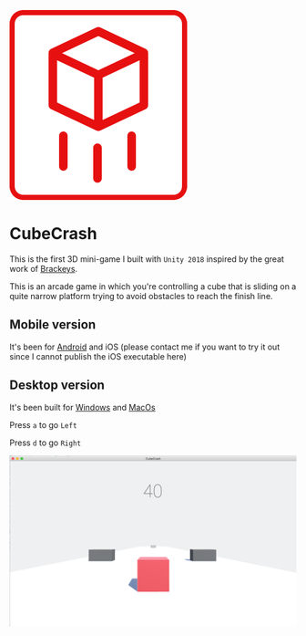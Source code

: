 ![alt CubeCrash](https://github.com/bidispot/CubeCrash/blob/master/Assets/logo.png)

# CubeCrash

This is the first 3D mini-game I built with `Unity 2018` inspired by the great work of [Brackeys](https://www.youtube.com/channel/UCYbK_tjZ2OrIZFBvU6CCMiA).

This is an arcade game in which you're controlling a cube that is sliding on a quite narrow platform trying to avoid obstacles to reach the finish line.

## Mobile version

It's been for [Android](https://github.com/bidispot/CubeCrash/raw/master/deliverables/CubeCrashAndroid.apk) and iOS (please contact me if you want to try it out since I cannot publish the iOS executable here)

## Desktop version

It's been built for [Windows](https://github.com/bidispot/CubeCrash/raw/master/deliverables/CubeCrash.zip) and [MacOs](https://github.com/bidispot/CubeCrash/tree/master/deliverables)

Press `a` to go `Left`

Press `d` to go `Right`

![alt Level 01](https://github.com/bidispot/CubeCrash/blob/master/CubeCrashScreenShot.png)
